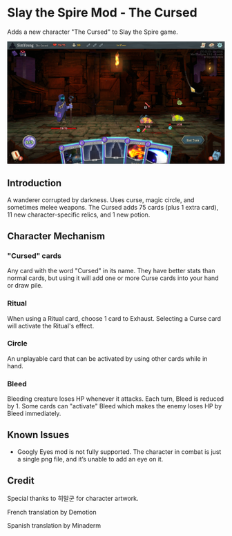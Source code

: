 # Slay the Spire Mod - The Cursed

Adds a new character "The Cursed" to Slay the Spire game.

![The Cursed gameplay screenshot](the_cursed_gameplay.png)

## Introduction
A wanderer corrupted by darkness. Uses curse, magic circle, and sometimes melee weapons.
The Cursed adds 75 cards (plus 1 extra card), 11 new character-specific relics, and 1 new potion.

## Character Mechanism
### "Cursed" cards
Any card with the word "Cursed" in its name. They have better stats than normal cards, but using it will add one or more Curse cards into your hand or draw pile.
### Ritual
When using a Ritual card, choose 1 card to Exhaust. Selecting a Curse card will activate the Ritual's effect.
### Circle
An unplayable card that can be activated by using other cards while in hand.
### Bleed
Bleeding creature loses HP whenever it attacks. Each turn, Bleed is reduced by 1. Some cards can "activate" Bleed which makes the enemy loses HP by Bleed immediately. 

## Known Issues
- Googly Eyes mod is not fully supported. The character in combat is just a single png file, and it’s unable to add an eye on it.

## Credit
Special thanks to 히말군 for character artwork.

French translation by Demotion

Spanish translation by Minaderm